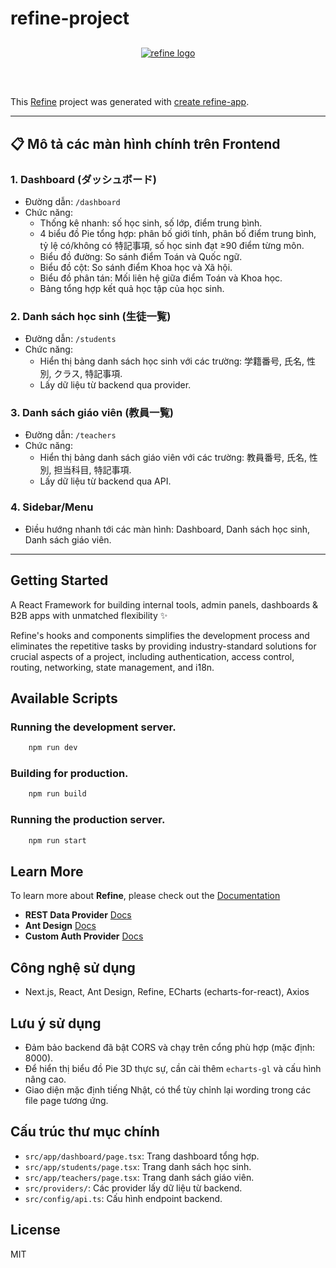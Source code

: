 # refine-project

<div align="center" style="margin: 30px;">
    <a href="https://refine.dev">
    <img alt="refine logo" src="https://refine.ams3.cdn.digitaloceanspaces.com/readme/refine-readme-banner.png">
    </a>
</div>
<br/>

This [Refine](https://github.com/refinedev/refine) project was generated with [create refine-app](https://github.com/refinedev/refine/tree/master/packages/create-refine-app).

______________________________________________________________________

## 📋 Mô tả các màn hình chính trên Frontend

### 1. Dashboard (ダッシュボード)

- Đường dẫn: `/dashboard`
- Chức năng:
  - Thống kê nhanh: số học sinh, số lớp, điểm trung bình.
  - 4 biểu đồ Pie tổng hợp: phân bố giới tính, phân bố điểm trung bình, tỷ lệ có/không có 特記事項, số học sinh đạt ≥90 điểm từng môn.
  - Biểu đồ đường: So sánh điểm Toán và Quốc ngữ.
  - Biểu đồ cột: So sánh điểm Khoa học và Xã hội.
  - Biểu đồ phân tán: Mối liên hệ giữa điểm Toán và Khoa học.
  - Bảng tổng hợp kết quả học tập của học sinh.

### 2. Danh sách học sinh (生徒一覧)

- Đường dẫn: `/students`
- Chức năng:
  - Hiển thị bảng danh sách học sinh với các trường: 学籍番号, 氏名, 性別, クラス, 特記事項.
  - Lấy dữ liệu từ backend qua provider.

### 3. Danh sách giáo viên (教員一覧)

- Đường dẫn: `/teachers`
- Chức năng:
  - Hiển thị bảng danh sách giáo viên với các trường: 教員番号, 氏名, 性別, 担当科目, 特記事項.
  - Lấy dữ liệu từ backend qua API.

### 4. Sidebar/Menu

- Điều hướng nhanh tới các màn hình: Dashboard, Danh sách học sinh, Danh sách giáo viên.

______________________________________________________________________

## Getting Started

A React Framework for building internal tools, admin panels, dashboards & B2B apps with unmatched flexibility ✨

Refine's hooks and components simplifies the development process and eliminates the repetitive tasks by providing industry-standard solutions for crucial aspects of a project, including authentication, access control, routing, networking, state management, and i18n.

## Available Scripts

### Running the development server.

```bash
    npm run dev
```

### Building for production.

```bash
    npm run build
```

### Running the production server.

```bash
    npm run start
```

## Learn More

To learn more about **Refine**, please check out the [Documentation](https://refine.dev/docs)

- **REST Data Provider** [Docs](https://refine.dev/docs/core/providers/data-provider/#overview)
- **Ant Design** [Docs](https://refine.dev/docs/ui-frameworks/mui/tutorial/)
- **Custom Auth Provider** [Docs](https://refine.dev/docs/core/providers/auth-provider/)

## Công nghệ sử dụng

- Next.js, React, Ant Design, Refine, ECharts (echarts-for-react), Axios

## Lưu ý sử dụng

- Đảm bảo backend đã bật CORS và chạy trên cổng phù hợp (mặc định: 8000).
- Để hiển thị biểu đồ Pie 3D thực sự, cần cài thêm `echarts-gl` và cấu hình nâng cao.
- Giao diện mặc định tiếng Nhật, có thể tùy chỉnh lại wording trong các file page tương ứng.

## Cấu trúc thư mục chính

- `src/app/dashboard/page.tsx`: Trang dashboard tổng hợp.
- `src/app/students/page.tsx`: Trang danh sách học sinh.
- `src/app/teachers/page.tsx`: Trang danh sách giáo viên.
- `src/providers/`: Các provider lấy dữ liệu từ backend.
- `src/config/api.ts`: Cấu hình endpoint backend.

## License

MIT
